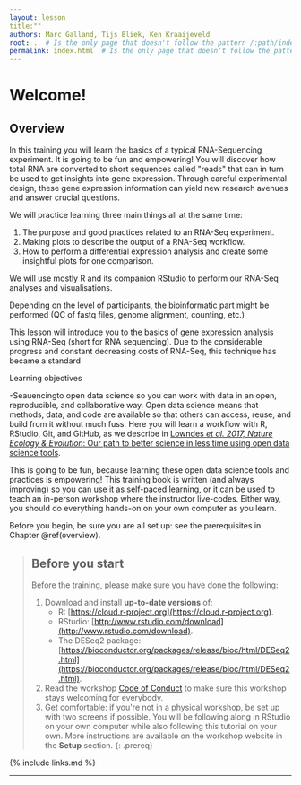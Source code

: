 ```yaml
---
layout: lesson
title:""
authors: Marc Galland, Tijs Bliek, Ken Kraaijeveld
root: .  # Is the only page that doesn't follow the pattern /:path/index.html
permalink: index.html  # Is the only page that doesn't follow the pattern /:path/index.html
---
```

# Welcome!

## Overview 

In this training you will learn the basics of a typical RNA-Sequencing experiment. It is going to be fun and empowering! You will discover how total RNA are converted to short sequences called "reads" that can in turn be used to get insights into gene expression. Through careful experimental design, these gene expression information can yield new research avenues and answer crucial questions. 

We will practice learning three main things all at the same time: 
1. The purpose and good practices related to an RNA-Seq experiment. 
2. Making plots to describe the output of a RNA-Seq workflow.
3. How to perform a differential expression analysis and create some insightful plots for one comparison.

We will use mostly R and its companion RStudio to perform our RNA-Seq analyses and visualisations. 

Depending on the level of participants, the bioinformatic part might be performed (QC of fastq files, genome alignment, counting, etc.)  

This lesson will introduce you to the basics of gene expression analysis using RNA-Seq (short for RNA sequencing). Due to the considerable progress and constant decreasing costs of RNA-Seq, this technique has became a standard

Learning objectives 

-Seauencingto open data science so you can work with data in an open, reproducible, and collaborative way. Open data science means that methods, data, and code are available so that others can access, reuse, and build from it without much fuss. Here you will learn a workflow with R, RStudio, Git, and GitHub, as we describe in [Lowndes *et al. 2017, Nature Ecology & Evolution*: Our path to better science in less time using open data science tools](https://www.nature.com/articles/s41559-017-0160).

This is going to be fun, because learning these open data science tools and practices is empowering! This training book is written (and always improving) so you can use it as self-paced learning, or it can be used to teach an in-person workshop where the instructor live-codes. Either way, you should do everything hands-on on your own computer as you learn. 

Before you begin, be sure you are all set up: see the prerequisites in Chapter \@ref(overview). 

> ## Before you start
>
> Before the training, please make sure you have done the following: 
>
> 1. Download and install **up-to-date versions** of:
>    - R: [https://cloud.r-project.org](https://cloud.r-project.org).
>    - RStudio: [http://www.rstudio.com/download](http://www.rstudio.com/download). 
>    - The DESeq2 package: [https://bioconductor.org/packages/release/bioc/html/DESeq2.html](https://bioconductor.org/packages/release/bioc/html/DESeq2.html).
> 2. Read the workshop [Code of Conduct](https://docs.carpentries.org/topic_folders/policies/code-of-conduct.html) to make sure this workshop stays welcoming for everybody.
> 3. Get comfortable: if you're not in a physical workshop, be set up with two screens if possible. You will be following along in RStudio on your own computer while also following this tutorial on your own.
> More instructions are available on the workshop website in the **Setup** section.
{: .prereq}


{% include links.md %}


----



